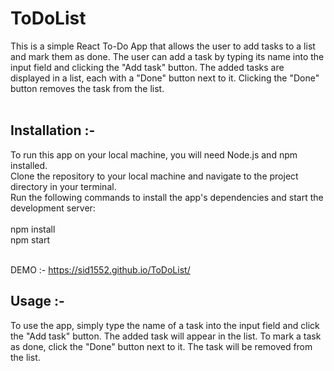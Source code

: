 # ToDoList
This is a simple React To-Do App that allows the user to add tasks to a list and mark them as done. The user can add a task by typing its name into the input field and clicking the "Add task" button. The added tasks are displayed in a list, each with a "Done" button next to it. Clicking the "Done" button removes the task from the list.
<br /><br />
## Installation :- <br />
To run this app on your local machine, you will need Node.js and npm installed.<br /> Clone the repository to your local machine and navigate to the project directory in your terminal.<br /> Run the following commands to install the app's dependencies and start the development server:<br /><br />
npm install<br />
npm start<br /><br />

DEMO :- https://sid1552.github.io/ToDoList/
  
## Usage :-<br />
To use the app, simply type the name of a task into the input field and click the "Add task" button. The added task will appear in the list. To mark a task as done, click the "Done" button next to it. The task will be removed from the list.
